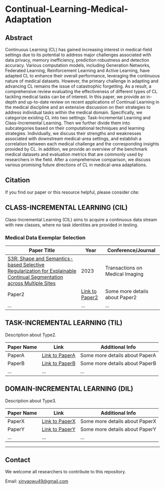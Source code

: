 # Continual-Learning-Medical-Adaptation

## Abstract
Continuous Learning (CL) has gained increasing interest in medical-field settings due to its potential to address major challenges associated with data privacy, memory inefficiency, prediction robustness and detection accuracy. Various computation models, including Generation Networks, Federated Learning, Reinforcement Learning and Active Learning, have adapted CL to enhance their overall performance, leveraging the continuous nature of medical datasets. However, the primary challenge in adapting and advancing CL remains the issue of catastrophic forgetting. As a result, a comprehensive review evaluating the effectiveness of different types of CL tackling medical tasks can be of interest. In this paper, we provide an in-depth and up-to-date review on recent applications of Continual Learning in the medical discipline and an extensive discussion on their strategies to address individual tasks within the medical domain. Specifically, we categorize existing CL into two settings: Task-Incremental Learning and Class-Incremental Learning. Then we further divide them into subcategories based on their computational techniques and learning strategies. Individually, we discuss their strengths and weaknesses associated with downstream medical-area settings, and establish a correlation between each medical challenge and the corresponding insights provided by CL. In addition, we provide an overview of the benchmark medical datasets and evaluation metrics that are commonly used by researchers in the field. After a comprehensive comparison, we discuss various promising future directions of CL in medical-area adaptations. 


## Citation
If you find our paper or this resource helpful, please consider cite: 


## CLASS-INCREMENTAL LEARNING (CIL)
Class-Incremental Learning (CIL) aims to acquire a continuous data stream with new classes, where no task identities are provided in testing.

### Medical Data Exemplar Selection
| Paper Title | Year | Conference/Journal
|------------|------|-----------------|
| [S3R: Shape and Semantics-based Selective Regularization for Explainable Continual Segmentation across Multiple Sites](https://ieeexplore.ieee.org/stamp/stamp.jsp?tp=&arnumber=10078916) | 2023 | Transactions on Medical Imaging |
| Paper2     | [Link to Paper2](#) | Some more details about Paper2 |
| ...        | ...  | ...             |

## TASK-INCREMENTAL LEARNING (TIL)
Description about Type2.

| Paper Name | Link | Additional Info |
|------------|------|-----------------|
| PaperA     | [Link to PaperA](#) | Some more details about PaperA |
| PaperB     | [Link to PaperB](#) | Some more details about PaperB |
| ...        | ...  | ...             |

## DOMAIN-INCREMENTAL LEARNING (DIL)
Description about Type3.

| Paper Name | Link | Additional Info |
|------------|------|-----------------|
| PaperX     | [Link to PaperX](#) | Some more details about PaperX |
| PaperY     | [Link to PaperY](#) | Some more details about PaperY |
| ...        | ...  | ...             |

---

## Contact
We welcome all researchers to contribute to this repository.

Email: xinyaowu49@gmail.com



